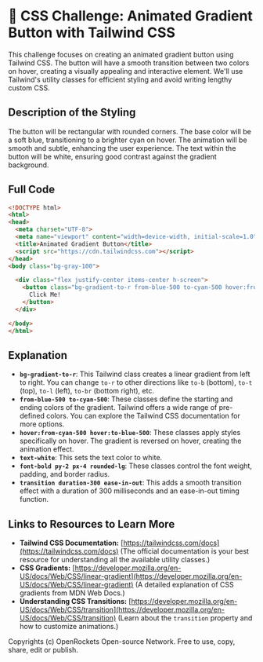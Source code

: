 # 🐞 CSS Challenge:  Animated Gradient Button with Tailwind CSS


This challenge focuses on creating an animated gradient button using Tailwind CSS. The button will have a smooth transition between two colors on hover, creating a visually appealing and interactive element.  We'll use Tailwind's utility classes for efficient styling and avoid writing lengthy custom CSS.

## Description of the Styling

The button will be rectangular with rounded corners.  The base color will be a soft blue, transitioning to a brighter cyan on hover.  The animation will be smooth and subtle, enhancing the user experience.  The text within the button will be white, ensuring good contrast against the gradient background.


## Full Code

```html
<!DOCTYPE html>
<html>
<head>
  <meta charset="UTF-8">
  <meta name="viewport" content="width=device-width, initial-scale=1.0">
  <title>Animated Gradient Button</title>
  <script src="https://cdn.tailwindcss.com"></script>
</head>
<body class="bg-gray-100">

  <div class="flex justify-center items-center h-screen">
    <button class="bg-gradient-to-r from-blue-500 to-cyan-500 hover:from-cyan-500 hover:to-blue-500 text-white font-bold py-2 px-4 rounded-lg transition duration-300 ease-in-out">
      Click Me!
    </button>
  </div>

</body>
</html>
```


## Explanation

* **`bg-gradient-to-r`**: This Tailwind class creates a linear gradient from left to right.  You can change `to-r` to other directions like `to-b` (bottom), `to-t` (top), `to-l` (left), `to-br` (bottom right), etc.
* **`from-blue-500 to-cyan-500`**: These classes define the starting and ending colors of the gradient. Tailwind offers a wide range of pre-defined colors.  You can explore the Tailwind CSS documentation for more options.
* **`hover:from-cyan-500 hover:to-blue-500`**: These classes apply styles specifically on hover.  The gradient is reversed on hover, creating the animation effect.
* **`text-white`**: This sets the text color to white.
* **`font-bold py-2 px-4 rounded-lg`**: These classes control the font weight, padding, and border radius.
* **`transition duration-300 ease-in-out`**: This adds a smooth transition effect with a duration of 300 milliseconds and an ease-in-out timing function.


## Links to Resources to Learn More

* **Tailwind CSS Documentation:** [https://tailwindcss.com/docs](https://tailwindcss.com/docs)  (The official documentation is your best resource for understanding all the available utility classes.)
* **CSS Gradients:** [https://developer.mozilla.org/en-US/docs/Web/CSS/linear-gradient](https://developer.mozilla.org/en-US/docs/Web/CSS/linear-gradient) (A detailed explanation of CSS gradients from MDN Web Docs.)
* **Understanding CSS Transitions:** [https://developer.mozilla.org/en-US/docs/Web/CSS/transition](https://developer.mozilla.org/en-US/docs/Web/CSS/transition) (Learn about the `transition` property and how to customize animations.)


Copyrights (c) OpenRockets Open-source Network. Free to use, copy, share, edit or publish.

